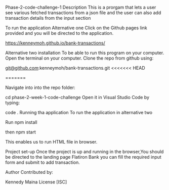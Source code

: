 Phase-2-code-challenge-1
Description
This is a prorgam that lets a user see various fetched transactions from a json file and the user can also add transaction details from the input section

To run the application
Alternative one
Click on the Github pages link provided and you will be directed to the application.

https://kenneymoh.github.io/bank-transactions/

Alternative two
installation
To be able to run this program on your computer. Open the terminal on your computer. Clone the repo from github using:

git@github.com:kenneymoh/bank-transactions.git <<<<<<< HEAD

=======



Navigate into into the repo folder:

cd phase-2-week-1-code-challenge
Open it in Visual Studio Code by typing:

code .
Running tha application
To run the application in alternative two

Run npm install

then npm start

This enables us to run HTML file in browser.

Project set-up
Once the project is up and running in the browser,You should be directed to the landing page Flatiron Bank you can fill the required input form and submit to add transaction.

Author
Contributed by:

Kennedy Maina
License
[ISC]